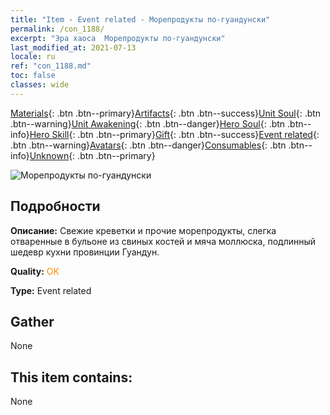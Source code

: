```yaml
---
title: "Item - Event related - Морепродукты по-гуандунски"
permalink: /con_1188/
excerpt: "Эра хаоса  Морепродукты по-гуандунски"
last_modified_at: 2021-07-13
locale: ru
ref: "con_1188.md"
toc: false
classes: wide
---
```

 [Materials](/ItemsRU/){: .btn .btn--primary}[Artifacts](/ItemsRU/Artifacts/){: .btn .btn--success}[Unit Soul](/ItemsRU/UnitSoul/){: .btn .btn--warning}[Unit Awakening](/ItemsRU/UnitAwakening/){: .btn .btn--danger}[Hero Soul](/ItemsRU/HeroSoul/){: .btn .btn--info}[Hero Skill](/ItemsRU/HeroSkill/){: .btn .btn--primary}[Gift](/ItemsRU/Gift/){: .btn .btn--success}[Event related](/ItemsRU/Events/){: .btn .btn--warning}[Avatars](/ItemsRU/Avatars/){: .btn .btn--danger}[Consumables](/ItemsRU/Consumables/){: .btn .btn--info}[Unknown](/ItemsRU/Unknown/){: .btn .btn--primary}

 ![Морепродукты по-гуандунски](/images/t/i_81512331.png)

## Подробности
 **Описание:** Свежие креветки и прочие морепродукты, слегка отваренные в бульоне из свиных костей и мяча моллюска, подлинный шедевр кухни провинции Гуандун.

 **Quality:** <span style="color: #FF8C00">OK</span>

 **Type:** Event related

## Gather

  None

## This item contains:

  None


